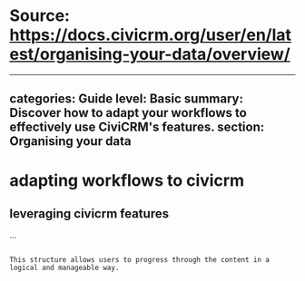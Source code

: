 # Source: https://docs.civicrm.org/user/en/latest/organising-your-data/overview/

---
categories: Guide
level: Basic
summary: Discover how to adapt your workflows to effectively use CiviCRM's features.
section: Organising your data
---

# adapting workflows to civicrm
## leveraging civicrm features
...
```

This structure allows users to progress through the content in a logical and manageable way.